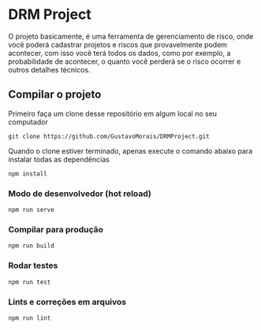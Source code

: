 # DRM Project
O projeto basicamente, é uma ferramenta de gerenciamento de risco, onde você poderá cadastrar projetos e riscos que provavelmente podem acontecer, com isso você terá todos os dados, como por exemplo, a probabilidade de acontecer, o quanto você perderá se o risco ocorrer e outros detalhes técnicos.

## Compilar o projeto
Primeiro faça um clone desse repositório em algum local no seu computador
```
git clone https://github.com/GustavoMorais/DRMProject.git
```

Quando o clone estiver terminado, apenas execute o comando abaixo para instalar todas as dependências
```
npm install
```

### Modo de desenvolvedor (hot reload)
```
npm run serve
```

### Compilar para produção
```
npm run build
```

### Rodar testes
```
npm run test
```

### Lints e correções em arquivos
```
npm run lint
```